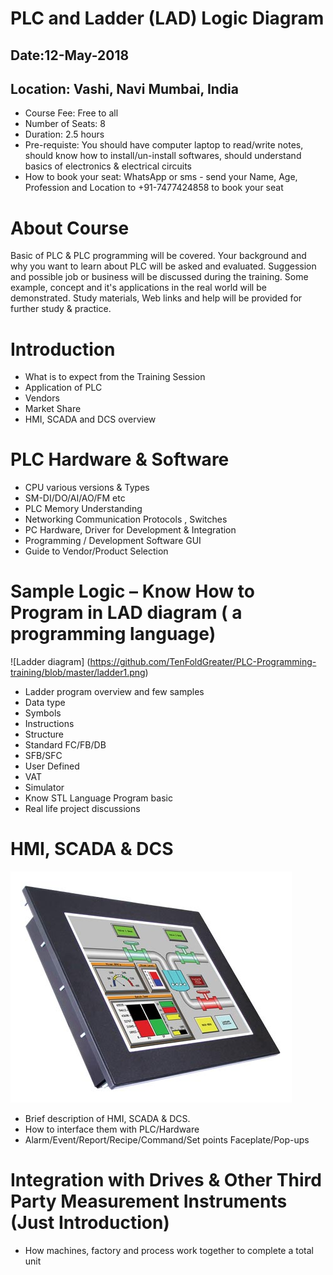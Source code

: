 # PLC and Ladder (LAD) Logic Diagram
## Date:12-May-2018
## Location: Vashi, Navi Mumbai, India

* Course Fee: Free to all
* Number of Seats: 8 
* Duration: 2.5 hours
* Pre-requiste: You should have computer laptop to read/write notes, should know how to install/un-install softwares, should understand                 basics of electronics & electrical circuits
* How to book your seat: WhatsApp or sms - send your Name, Age, Profession and Location to +91-7477424858 to book your seat

# About Course

Basic of PLC & PLC programming will be covered. Your background and why you want to learn about PLC will be asked and evaluated. Suggession and possible job or business will be discussed during the training. Some example, concept and it's applications in the real world will be demonstrated. Study materials, Web links and help will be provided for further study & practice.

# Introduction

*	What is to expect from the Training Session        
*	Application of PLC
*	Vendors
*	Market Share
*	HMI, SCADA and DCS overview

# PLC Hardware & Software

* CPU various versions & Types
*	SM-DI/DO/AI/AO/FM etc
*	PLC Memory Understanding
*	Networking Communication Protocols , Switches
*	PC Hardware, Driver for Development & Integration
*	Programming / Development Software GUI
*	Guide to Vendor/Product Selection

# Sample Logic – Know How to Program in LAD diagram ( a programming language)
![Ladder diagram] (https://github.com/TenFoldGreater/PLC-Programming-training/blob/master/ladder1.png)
  - Ladder program overview and few samples
  - Data type
  -	Symbols
  -	Instructions
  -	Structure
  -	Standard FC/FB/DB
  -	SFB/SFC
  -	User Defined
  -	VAT
  -	Simulator
  -	Know STL Language Program basic
  - Real life project discussions
  
# HMI, SCADA & DCS 
![HMI Panel](https://github.com/TenFoldGreater/PLC-Programming-training/blob/master/HMI%20panel.jpg)

-	Brief description of HMI, SCADA & DCS.
-	How to interface them with PLC/Hardware
-	Alarm/Event/Report/Recipe/Command/Set points Faceplate/Pop-ups

# Integration with Drives & Other Third Party Measurement Instruments (Just Introduction)
  - How machines, factory and process work together to complete a total unit
